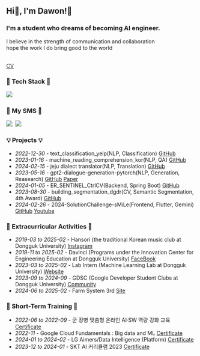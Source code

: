 <!--
### Hi there 👋


**leadawon/leadawon** is a ✨ _special_ ✨ repository because its `README.md` (this file) appears on your GitHub profile.

Here are some ideas to get you started:

- 🔭 I’m currently working on ...
- 🌱 I’m currently learning ...
- 👯 I’m looking to collaborate on ...
- 🤔 I’m looking for help with ...
- 💬 Ask me about ...
- 📫 How to reach me: ...
- 😄 Pronouns: ...
- ⚡ Fun fact: ...
-->




<!--
![header](https://capsule-render.vercel.app/api?type=waving&color=auto&height=200&section=header&text=HelloWorld!%20🥳&fontSize=50&animation=twinkling)
-->

<h2> Hi👋, I'm Dawon!🤗</h2>
<h3>I'm a student who dreams of becoming AI engineer.</h3>
<p>
  I believe in the strength of communication and collaboration<br/>
  hope the work I do bring good to the world<br/><br/>
  
  <a href="https://github.com/leadawon/leadawon/blob/main/Awesome_CV.pdf">CV</a></li>
</p>

<h3>🍳 Tech Stack 🍳</h3>
<p>
  <img src="https://img.shields.io/badge/PyTorch-EE4C2C?style=flat&logo=PyTorch&logoColor=white"/></a>&nbsp 
</p>

<!--
<h3 align="center">💽 DataBase Tech Stack 💽</h3>
-->


<!--
<p>
  <img src="https://img.shields.io/badge/MySql-E6B91E?style=flat&logo=MySql&logoColor=white"/></a>&nbsp
  <img src="https://img.shields.io/badge/Maria-00599C?style=flat&logo=mariadb&logoColor=white"/></a>&nbsp
  <img src="https://img.shields.io/badge/MongoDB-3766AB?style=flat&logo=mongodb&logoColor=white"/></a>&nbsp
  <img src="https://img.shields.io/badge/Sequelize-A8B9CC?style=flat&logo=Sequelize&logoColor=white"/></a>&nbsp 
  <img src="https://img.shields.io/badge/NumPy-013243?style=flat&logo=NumPy&logoColor=white"/></a>&nbsp 
  <img src="https://img.shields.io/badge/pandas-150458?style=flat&logo=pandas&logoColor=white"/></a>&nbsp 
  <br>
  <img src="https://img.shields.io/badge/Python-005571?style=flat&logo=Python&logoColor=white"/></a>&nbsp
  <img src="https://img.shields.io/badge/Jupyter Notebook-F37626?style=flat&logo=Jupyter&logoColor=white"/></a>&nbsp
  </p>
-->


<!--
<h3 align="center">📎 Back Tech Stack 📎</h3>
<p align="center">
  <img src="https://img.shields.io/badge/Django-092E20?style=flat&logo=Django&logoColor=white"/></a>&nbsp
  <img src="https://img.shields.io/badge/aws-333664?style=flat&logo=amazon-aws&logoColor=white"/></a>&nbsp

</p>
  -->


<!--
<h3 align="center">📺 Front Tech Stack 📺</h3>
<p align="center">
  <img src="https://img.shields.io/badge/Bootstrap-7952B3?style=flat&logo=Bootstrap3&logoColor=white"/></a>&nbsp

  <img src="https://img.shields.io/badge/ejs-00599C?style=fla&logo=AzurePipelines&logoColor=white"/></a>&nbsp
  <img src="https://img.shields.io/badge/HTML-00599C?style=flat&logo=html5&logoColor=white"/></a>&nbsp
  <img src="https://img.shields.io/badge/Flutter-ffb13b?style=flat&logo=Flutter&logoColor=white"/></a>&nbsp 
  <img src="https://img.shields.io/badge/React-005571?style=flat&logo=React&logoColor=white"/></a>&nbsp
</p>
-->

<!--
<h3 align="center">🛠 Tools 🛠</h3>
<p align="center">
  <img src="https://img.shields.io/badge/Pycharm-11B48A?style=flat&logo=Pycharm&logoColor=white"/></a>&nbsp
  <img src="https://img.shields.io/badge/Visual Studio Code-007ACC?style=flat-square&logo=visualstudiocode&logoColor=white"/></a>&nbsp
  <img src="https://img.shields.io/badge/GitHub-333664?style=flat&logo=GitHub&logoColor=white"/></a>&nbsp
  <img src="https://img.shields.io/badge/Google Colab-F9AB00?style=flat&logo=Google Colab&logoColor=white"/></a>&nbsp

</p>
-->

<h3> 🌈 My SMS 🌈 </h3>
<p>
<!--
  <a href="https://velog.io/@easyhwan"><img src="https://img.shields.io/badge/Blog-11B48A?         style=flat&logo=Vimeo&logoColor=white&link=https://velog.io/@easyhwan"/></a>&nbsp
-->
  <a href="https://www.instagram.com/leadawon/"><img src="https://img.shields.io/badge/Instagram-E4405F?style=flat&logo=Instagram&logoColor=white&link=https://www.instagram.com/easyhawn/"/></a>&nbsp
  <a href="mailto:dawon337@gmail.com"><img src="https://img.shields.io/badge/Gmail-EA4335?style=flat&logo=Gmail&logoColor=white&link=easyhwan97@gmail.com"/></a>

</p>


<h3>💡 Projects 💡</h3>
<p>
  <ul>
    <li><i>2022-12-30</i> - text_classification_yelp(NLP, Classification) <a href="https://github.com/leadawon/text_classification_yelp">GitHub</a></li>
    <li><i>2023-01-16</i> - machine_reading_comprehension_kor(NLP, QA) <a href="https://github.com/leadawon/machine_reading_comprehension_kor">GitHub</a></li>
    <li><i>2024-02-15</i> - jeju dialect translator(NLP, Translation) <a href="https://github.com/leadawon/2023-1-OSSP2-AntiGPT-9">GitHub</a></li>
    <li><i>2023-05-16</i> - gpt2-dialogue-generation-pytorch(NLP, Generation, Reasearch) <a href="https://github.com/leadawon/gpt2-dialogue-generation-pytorch">GitHub</a> <a href="https://www.dbpia.co.kr/journal/articleDetail?nodeId=NODE11488165&nodeId=NODE11488165&medaTypeCode=185005&isPDFSizeAllowed=true&locale=ko&articleTitle=%EB%8C%80%ED%99%94+%EC%9A%94%EC%95%BD%EC%9D%84+%EC%9D%B4%EC%9A%A9%ED%95%9C+%EC%9D%91%EB%8B%B5+%EC%83%9D%EC%84%B1+%EB%AA%A8%EB%8D%B8%EC%97%90+%EA%B4%80%ED%95%9C+%EC%97%B0%EA%B5%AC&articleTitleEn=A+Study+on+Response+Generation+Using+Dialogue+Summary&language=ko_KR&hasTopBanner=true">Paper</a></li>
    <li><i>2024-01-05</i> - ER_SENTINEL_CtrlCV(Backend, Spring Boot) <a href="https://github.com/leadawon/ER_SENTINEL_CtrlCV">GitHub</a></li>
    <li><i>2023-08-30</i> - building_segmentation_dgdr(CV, Semantic Segmentation, 4th Award) <a href="https://github.com/leadawon/building_segmentation_dgdr">GitHub</a></li>
    <li><i>2024-02-26</i> - 2024-SolutionChallenge-sMiLe(Frontend, Flutter, Gemini) <a href="https://github.com/GDSC-DGU/2024-SolutionChallenge-sMiLe">GitHub</a> <a href="https://youtu.be/tfJuX_jrX2g?si=HlXxk2-HbGBEKBMi">Youtube</a></li>

  </ul>
</p>



<h3>🌟 Extracurricular Activities 🌟</h3>
<p>
  <ul>
    <li><i>2019-03 to 2025-02</i> - Hansori (the traditional Korean music club at Dongguk University)  <a href="https://www.instagram.com/hansori_dongguk?igsh=MW5jeWNmNXNtdGsxMg==">Instagram</a></li>
    <li><i>2019-11 to 2025-02</i> - Davinci (Programs under the Innovation Center for Engineering Education at Dongguk University)  <a href="https://www.facebook.com/dgudavinci/">FaceBook</a></li>
    <li><i>2023-03 to 2025-02</i> - Lab Intern (Machine Learning Lab at Dongguk University) <a href="https://www.ml.dongguk.edu/home">Website</a></li>
    <li><i>2023-09 to 2024-09</i> - GDSC (Google Developer Student Clubs at Dongguk University) <a href="https://gdsc.community.dev/dongguk-university-seoul-south-korea/">Community</a></li>
    <li><i>2024-06 to 2025-02</i> - Farm System 3rd <a href="">Site</a></li>
  </ul>
</p>

<h3>🚀 Short-Term Training 🚀</h3>
<p>
  <ul>
    <li><i>2022-06 to 2022-09</i> - 군 장병 맞춤형 온라인 AI·SW 역량 강화 교육 <a href="https://blog.kakaocdn.net/dn/b3NYVC/btsG3BjXiS4/6EfOW66dts1CdmOgkAQtk1/military_elice.pdf?attach=1&knm=tfile.pdf">Certificate</a></li>
    <li><i>2022-11</i> - Google Cloud Fundamentals : Big data and ML <a href="https://img1.daumcdn.net/thumb/R1280x0/?scode=mtistory2&fname=https%3A%2F%2Fblog.kakaocdn.net%2Fdn%2F4o2KU%2FbtsG0drkp0U%2FaInbMkjuKTv5xdFBGV7QO1%2Fimg.jpg">Certificate</a></li>
    <li><i>2024-01 to 2024-02</i> - LG Aimers/Data Intelligence (Platform) <a href="https://blog.kakaocdn.net/dn/dj8YU2/btsG3BjXhts/S3yBVvYsDJaCUAvK7kXQEk/LG%20AImers.pdf?attach=1&knm=tfile.pdf">Certificate</a></li>
    <li><i>2023-12 to 2024-01</i> - SKT AI 커리큘럼 2023 <a href="https://img1.daumcdn.net/thumb/R1280x0/?scode=mtistory2&fname=https%3A%2F%2Fblog.kakaocdn.net%2Fdn%2FciTxkt%2FbtsG4Tj1cnr%2FF4kufiTzlckkJ4FJRTaEf1%2Fimg.png">Certificate</a></li>
  </ul>
</p>



<!--
<h3 align="center">💡 My Most Used Languages 💡</h3>
<p align="center">
  <a href="https://github.com/leadawon">
    <img align="center" src="https://github-readme-stats.vercel.app/api/top-langs/?username=leadawon&layout=compact&show_icons=true&show_owner=ture&hide_title=true&theme=nord&hide=Objective%2DC,c,scss,shell,ruby,dart,swift" />
  </a>
</p>
<h3 align="center">💡 My Git Stats 💡</h3>
<p align="center">
  <a href="https://github.com/leadawon">
    <img align="center" src="https://github-readme-stats.vercel.app/api?username=leadawon&bg_color=30,e96443,904e95&title_color=fff&text_color=fff" />
  </a>
</p>
-->

<!--
<h3 align="center">🌈 Current page design story 🌈</h3>
<div align="center" style="text-align:center">

  [![Velog's GitHub stats](https://velog-readme-stats.vercel.app/api?name=easyhwan&tag=readme&color=dark)](https://velog.io/@easyhwan/GitHub-%EB%82%98%EC%9D%98-%EA%B9%83%ED%97%88%EB%B8%8C-%EB%8C%80%EB%AC%B8-%EA%BE%B8%EB%AF%B8%EA%B8%B0)
  
</div>
-->


<!--
<h3 align="center">🌈 BOJ Badge 🌈</h3>

<div align="center" style="text-align:center">

[![Solved.ac 프로필](http://mazassumnida.wtf/api/v2/generate_badge?boj=bestdawon&cache=c)](https://solved.ac/profile/bestdawon)

</div>
-->



<!--
<br>
<h3 align="center">💡 My Git View Count 💡</h3>
-->




<!-- Blog View Count -->
<!--
<a href="https://hits.seeyoufarm.com"><img src="https://hits.seeyoufarm.com/api/count/incr/badge.svg?url=https%3A%2F%2Fgithub.com%2Fleadawon&count_bg=%2379C83D&title_bg=%23555555&icon=&icon_color=%23E7E7E7&title=hits&edge_flat=false"/></a>
-->
<!-- Git View Count -->




<!--
</p>
</div>
<h3 align="center">🌈 Pinned Repositories 🌈</h3>
<div align = "center">
[![Readme Card](https://github-readme-stats.vercel.app/api/pin/?username=leadawon&repo=Problem_Solving)](https://github.com/leadawon/Problem_Solving)
<br>
<br>
[![Readme Card](https://github-readme-stats.vercel.app/api/pin/?username=leadawon&repo=text_classification_yelp)](https://github.com/leadawon/text_classification_yelp)
[![Readme Card](https://github-readme-stats.vercel.app/api/pin/?username=leadawon&repo=machine_reading_comprehension_kor)](https://github.com/leadawon/machine_reading_comprehension_kor)
</div>
<div align = "center">
-->



<!--
![Footer](https://capsule-render.vercel.app/api?type=waving&color=auto&height=100&section=footer)
-->
